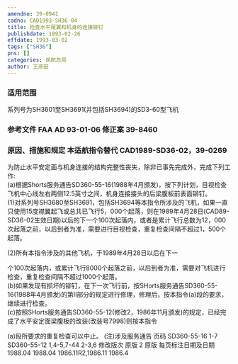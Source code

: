 ```yaml
---
amendno: 39-0941  
cadno: CAD1993-SH36-04  
title: 检查水平尾翼和机身的连接铆钉  
publishdate: 1993-02-26  
effdate: 1993-03-02  
tags: ["SH36"]  
pns: []  
categories: 民航总局  
author: 王彦田  
---
```

  
### 适用范围  
系列号为SH3601至SH3691(并包括SH3694)的SD3-60型飞机  
  
<!--more-->  
### 参考文件    FAA AD 93-01-06 修正案 39-8460  
  
### 原因、措施和规定 本适航指令替代 CAD1989-SD36-02，39-0269  
为防止水平安定面与机身连接的结构完整性丧失，除非已事先完成外，完成下列工作:  
    (a)根据Shorts服务通告SD360-55-16(1988年4月颁发)，按下列计划，目视检查飞机中心线左右两侧12.5英寸之间，机身连接接头的后梁腹板前表面铆钉。  
      (1)对系列号SH3680至SH3691，包括SH3694等本指令所涉及的飞机，如果一直只使用15度襟翼起飞或总共已飞行5，000个起落，则在1989年4月28日(CAD89-SD36-02生效日期)以后的下一个100次起落内，或者是累计飞行总数为12，000次起落之前，以后到者为准，需要进行目视检查，重复检查间隔不超过1，500个起落。  
  
(2)所有本指令涉及的其他飞机，于1989年4月28日以后在下一  
  
个100次起落内，或累计飞行8000个起落之前，以后到者为准，需要对飞机进行检查，重复检查间隔不超过1000个起落。  
    (b)如果发现有损坏的铆钉，在下一次飞行前，按SHorts服务通告SD360-55-16(1988年4月颁发)的第Ⅱ部分的规定进行修理，修理后，按本指令(a)段的要求，继续进行检查。  
    (c)按照SHorts服务通告SD360-55-12(修改2，1986年11月颁发)的规定，已经完成了水平安定面梁腹板的改装(改装号7998)则按本指令  
  
(a)段所要求的重复检查可以中止。 (注)涉及服务通告 页码 SD360-55-16 1-7 SD360-55-12 1,4-5,7-44                       2-3,6   修改版次 原版 2 原版  每页标注日期及日期 1988.04 1988.04 1986.11R2,1986.11 1986.4  
